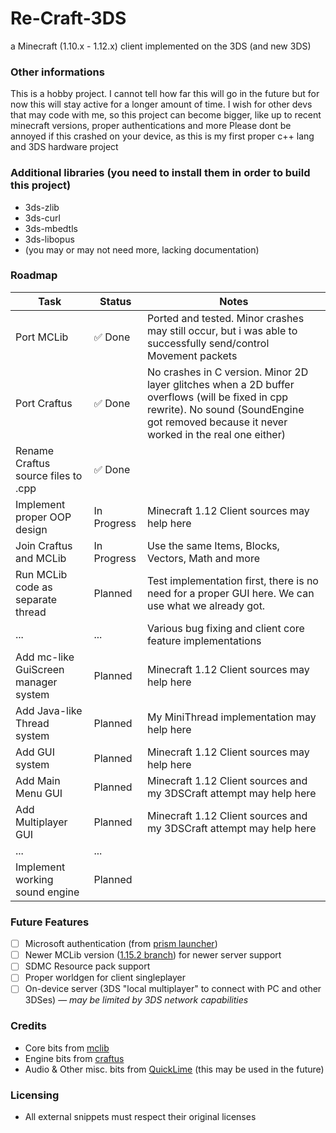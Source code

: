 # Re-Craft-3DS
a Minecraft (1.10.x - 1.12.x) client implemented on the 3DS (and new 3DS)

### Other informations
This is a hobby project. I cannot tell how far this will go in the future but for now this will stay active for a longer amount of time.
I wish for other devs that may code with me, so this project can become bigger, like up to recent minecraft versions, proper authentications and more
Please dont be annoyed if this crashed on your device, as this is my first proper c++ lang and 3DS hardware project

### Additional libraries (you need to install them in order to build this project)
- 3ds-zlib
- 3ds-curl 
- 3ds-mbedtls
- 3ds-libopus
- (you may or may not need more, lacking documentation)

### Roadmap
| Task | Status | Notes |
|------|--------|-------|
| Port MCLib | ✅ Done | Ported and tested. Minor crashes may still occur, but i was able to successfully send/control Movement packets |
| Port Craftus | ✅ Done | No crashes in C version. Minor 2D layer glitches when a 2D buffer overflows (will be fixed in cpp rewrite). No sound (SoundEngine got removed because it never worked in the real one either) |
| Rename Craftus source files to .cpp | ✅ Done ||
| Implement proper OOP design | In Progress | Minecraft 1.12 Client sources may help here |
| Join Craftus and MCLib | In Progress | Use the same Items, Blocks, Vectors, Math and more|
| Run MCLib code as separate thread | Planned | Test implementation first, there is no need for a proper GUI here. We can use what we already got. |
| ... | ... | Various bug fixing and client core feature implementations |
| Add mc-like GuiScreen manager system | Planned | Minecraft 1.12 Client sources may help here |
| Add Java-like Thread system | Planned | My MiniThread implementation may help here |
| Add GUI system | Planned | Minecraft 1.12 Client sources may help here |
| Add Main Menu GUI | Planned | Minecraft 1.12 Client sources and my 3DSCraft attempt may help here |
| Add Multiplayer GUI | Planned | Minecraft 1.12 Client sources and my 3DSCraft attempt may help here |
| ... | ... ||
| Implement working sound engine | Planned ||

### Future Features
- [ ] Microsoft authentication (from [prism launcher](https://github.com/PrismLauncher/PrismLauncher))
- [ ] Newer MCLib version ([1.15.2 branch](https://github.com/plushmonkey/mclib/tree/1.15.2)) for newer server support
- [ ] SDMC Resource pack support
- [ ] Proper worldgen for client singleplayer
- [ ] On-device server (3DS "local multiplayer" to connect with PC and other 3DSes) — *may be limited by 3DS network capabilities*

### Credits
- Core bits from [mclib](https://github.com/plushmonkey/mclib)
- Engine bits from [craftus](https://github.com/Onixiya/craftus)
- Audio & Other misc. bits from [QuickLime](https://github.com/syelan34/quicklime) (this may be used in the future)

### Licensing
- All external snippets must respect their original licenses
